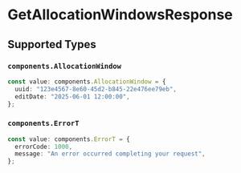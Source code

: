 # GetAllocationWindowsResponse


## Supported Types

### `components.AllocationWindow`

```typescript
const value: components.AllocationWindow = {
  uuid: "123e4567-8e60-45d2-b845-22e476ee79eb",
  editDate: "2025-06-01 12:00:00",
};
```

### `components.ErrorT`

```typescript
const value: components.ErrorT = {
  errorCode: 1000,
  message: "An error occurred completing your request",
};
```

